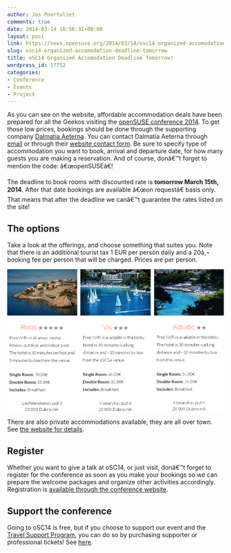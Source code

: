 ```yaml
---
author: Jos Poortvliet
comments: true
date: 2014-03-14 16:56:31+00:00
layout: post
link: https://news.opensuse.org/2014/03/14/osc14-organized-accomodation-deadline-tomorrow/
slug: osc14-organized-accomodation-deadline-tomorrow
title: oSC14 Organized Accomodation Deadline Tomorrow!
wordpress_id: 17752
categories:
- Conference
- Events
- Project
---
```


As you can see on the website, affordable accommodation deals have been prepared for all the Geekos visiting the [openSUSE conference 2014](https://conference.opensuse.org/). To get those low prices, bookings should be done through the supporting company [Dalmatia Aeterna](http://dalmatiaaeterna.hr/). You can contact Dalmatia Aeterna through [email](mailto:info@dalmatiaaeterna.hr) or through their [website contact form](http://dalmatiaaeterna.hr/contact/). Be sure to specify type of accommodation you want to book, arrival and departure date, for how many guests you are making a reservation. And of course, donâ€™t forget to mention the code: â€œopenSUSEâ€!

The deadline to book rooms with discounted rate is **tomorrow March 15th, 2014**. After that date bookings are available â€œon requestâ€ basis only. That means that after the deadline we canâ€™t guarantee the rates listed on the site!


## The options


Take a look at the offerings, and choose something that suites you. Note that there is an additional tourist tax 1 EUR per person daily and a 20â‚¬ booking fee per person that will be charged. Prices are per person.

[![accommodation](/wp-content/uploads/2014/03/accommodation.png)](https://conference.opensuse.org/#accommodation)

There are also private accommodations available, they are all over town. See [the website for details](https://conference.opensuse.org/#accommodation).


## Register


Whether you want to give a talk at oSC14, or just visit, donâ€™t forget to register for the conference as soon as you make your bookings so we can prepare the welcome packages and organize other activities accordingly. Registration is [available through the conference website](https://conference.opensuse.org/osem/conference/osc14/register).


## Support the conference


Going to oSC14 is free, but if you choose to support our event and the[ Travel Support Program](http://en.opensuse.org/openSUSE:Travel_Support_Program), you can do so by purchasing supporter or professional tickets! See [here](https://conference.opensuse.org/#tickets).
